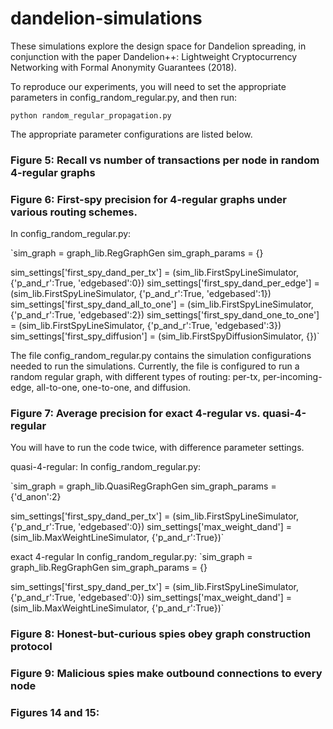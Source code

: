 # dandelion-simulations
These simulations explore the design space for Dandelion spreading, in conjunction with the paper 
Dandelion++: Lightweight Cryptocurrency Networking with Formal Anonymity Guarantees (2018).

To reproduce our experiments, you will need to set the appropriate parameters in 
config_random_regular.py, and then run:

`python random_regular_propagation.py`

The appropriate parameter configurations are listed below. 

### Figure 5: Recall vs number of transactions per node in random 4-regular graphs



### Figure 6: First-spy precision for 4-regular graphs under various routing schemes.

In config_random_regular.py: 

`sim_graph = graph_lib.RegGraphGen
sim_graph_params = {}


sim_settings['first_spy_dand_per_tx'] = (sim_lib.FirstSpyLineSimulator, 
										   {'p_and_r':True, 'edgebased':0})
sim_settings['first_spy_dand_per_edge'] = (sim_lib.FirstSpyLineSimulator, 
									{'p_and_r':True, 'edgebased':1})
sim_settings['first_spy_dand_all_to_one'] = (sim_lib.FirstSpyLineSimulator, 
											{'p_and_r':True, 'edgebased':2})
sim_settings['first_spy_dand_one_to_one'] = (sim_lib.FirstSpyLineSimulator,
											{'p_and_r':True, 'edgebased':3})
sim_settings['first_spy_diffusion'] = (sim_lib.FirstSpyDiffusionSimulator, {})`


The file config_random_regular.py contains the simulation configurations needed to run the 
simulations. Currently, the file is configured to run a random regular graph, with different types 
of routing: per-tx, per-incoming-edge, all-to-one, one-to-one, and diffusion. 

### Figure 7: Average precision for exact 4-regular vs. quasi-4-regular

You will have to run the code twice, with difference parameter settings.

quasi-4-regular:
In config_random_regular.py:

`sim_graph = graph_lib.QuasiRegGraphGen
sim_graph_params = {'d_anon':2}

sim_settings['first_spy_dand_per_tx'] = (sim_lib.FirstSpyLineSimulator, 
										   {'p_and_r':True, 'edgebased':0})
sim_settings['max_weight_dand'] = (sim_lib.MaxWeightLineSimulator, 
										   {'p_and_r':True})`


exact 4-regular
In config_random_regular.py:
`sim_graph = graph_lib.RegGraphGen
sim_graph_params = {}

sim_settings['first_spy_dand_per_tx'] = (sim_lib.FirstSpyLineSimulator, 
										   {'p_and_r':True, 'edgebased':0})
sim_settings['max_weight_dand'] = (sim_lib.MaxWeightLineSimulator, 
										   {'p_and_r':True})`


### Figure 8: Honest-but-curious spies obey graph construction protocol

### Figure 9: Malicious spies make outbound connections to every node


### Figures 14 and 15:


